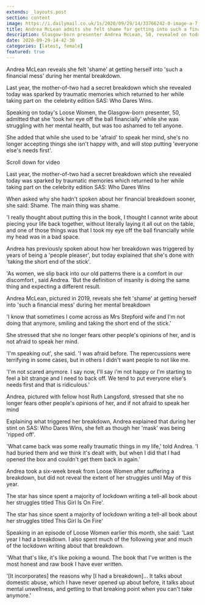 ```yaml
---
extends: _layouts.post
section: content
image: https://i.dailymail.co.uk/1s/2020/09/29/14/33766242-0-image-a-7_1601386413865.jpg 
title: Andrea McLean admits she felt shame for getting into such a financial mess during her breakdown 
description: Glasgow-born presenter Andrea McLean, 50, revealed on todays Loose Women that she felt shame at getting herself into such a financial mess during her breakdown last year. 
date: 2020-09-29-14-42-30 
categories: [latest, female] 
featured: true 
--- 
```

Andrea McLean reveals she felt 'shame' at getting herself into 'such a financial mess' during her mental breakdown. 

Last year, the mother-of-two had a secret breakdown which she revealed today was sparked by traumatic memories which returned to her while taking part on  the celebrity edition SAS: Who Dares Wins. 

Speaking on today's Loose Women, the Glasgow-born presenter, 50, admitted that she 'took her eye off the ball financially' while she was struggling with her mental health, but was too ashamed to tell anyone.   

She added that while she used to be 'afraid' to speak her mind, she's no longer accepting things she isn't happy with, and will stop putting 'everyone else's needs first'. 

Scroll down for video 

Last year, the mother-of-two had a secret breakdown which she revealed today was sparked by traumatic memories which returned to her while taking part on the celebrity edition SAS: Who Dares Wins

When asked why she hadn't spoken about her financial breakdown sooner, she said: Shame. The main thing was shame.

'I really thought about putting this in the book, I thought I cannot write about piecing your life back together, without literally laying it all out on the table, and one of those things was that I took my eye off the ball financially while my head was in a bad space. 

Andrea has previously spoken about how her breakdown was triggered by years of being a 'people pleaser', but today explained that she's done with 'taking the short end of the stick'. 

'As women, we slip back into our old patterns there is a comfort in our discomfort , said Andrea. 'But the definition of insanity is doing the same thing and expecting a different result. 

Andrea McLean, pictured in 2019, reveals she felt 'shame' at getting herself into 'such a financial mess' during her mental breakdown 

'I know that sometimes I come across as Mrs Stepford wife and I'm not doing that anymore, smiling and taking the short end of the stick.' 

She stressed that she no longer fears other people's opinions of her, and is not afraid to speak her mind.  

'I'm speaking out', she said. 'I was afraid before. The repercussions were terrifying in some cases, but in others I didn't want people to not like me.

'I'm not scared anymore. I say now, I'll say i'm not happy or I'm starting to feel a bit strange and I need to back off. We tend to put everyone else's needs first and that is ridiculous.' 

Andrea, pictured with fellow host Ruth Langsford, stressed that she no longer fears other people's opinions of her, and if not afraid to speak her mind

Explaining what triggered her breakdown, Andrea explained that during her stint on SAS: Who Dares Wins, she felt as though her 'mask' was being 'ripped off'. 

'What came back was some really traumatic things in my life,' told Andrea. 'I had buried them and we think it's dealt with, but when I did that I had opened the box and couldn't get them back in again.' 

Andrea took a six-week break from Loose Women after suffering a breakdown, but did not reveal the extent of her struggles until May of this year.

The star has since spent a majority of lockdown writing a tell-all book about her struggles titled This Girl Is On Fire'. 

The star has since spent a majority of lockdown writing a tell-all book about her struggles titled This Girl Is On Fire'

Speaking in an episode of Loose Women earlier this month, she said: 'Last year I had a breakdown. I also spent much of the following year and much of the lockdown writing about that breakdown.

'What that's like, it's like poking a wound. The book that I've written is the most honest and raw book I have ever written.

'[It incorporates] the reasons why [I had a breakdown]... It talks about domestic abuse, which I have never opened up about before, it talks about mental unwellness, and getting to that breaking point when you can't take anymore.'

